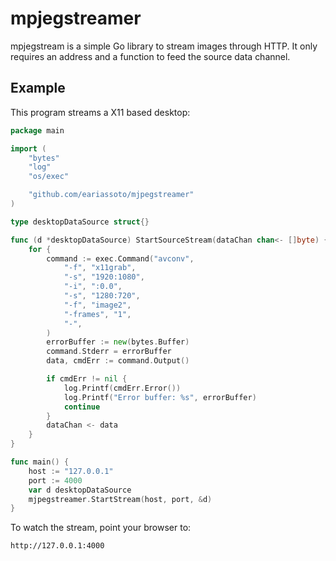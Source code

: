 # mpjegstreamer

mpjegstream is a simple Go library to stream images through HTTP. It only requires an address and a function to feed the source data channel.

## Example
This program streams a X11 based desktop:
```go
package main

import (
	"bytes"
	"log"
	"os/exec"

	"github.com/eariassoto/mjpegstreamer"
)

type desktopDataSource struct{}

func (d *desktopDataSource) StartSourceStream(dataChan chan<- []byte) {
	for {
		command := exec.Command("avconv",
			"-f", "x11grab",
			"-s", "1920:1080",
			"-i", ":0.0",
			"-s", "1280:720",
			"-f", "image2",
			"-frames", "1",
			"-",
		)
		errorBuffer := new(bytes.Buffer)
		command.Stderr = errorBuffer
		data, cmdErr := command.Output()

		if cmdErr != nil {
			log.Printf(cmdErr.Error())
			log.Printf("Error buffer: %s", errorBuffer)
			continue
		}
		dataChan <- data
	}
}

func main() {
	host := "127.0.0.1"
	port := 4000
	var d desktopDataSource
	mjpegstreamer.StartStream(host, port, &d)
}
```
To watch the stream, point your browser to:
```bash
http://127.0.0.1:4000
```
